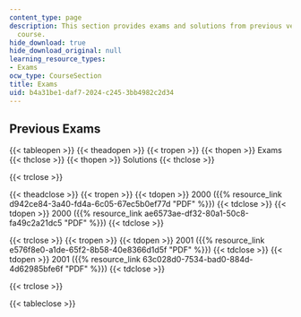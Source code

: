 ```yaml
---
content_type: page
description: This section provides exams and solutions from previous versions of the
  course.
hide_download: true
hide_download_original: null
learning_resource_types:
- Exams
ocw_type: CourseSection
title: Exams
uid: b4a31be1-daf7-2024-c245-3bb4982c2d34
---
```


Previous Exams
--------------

{{< tableopen >}}
{{< theadopen >}}
{{< tropen >}}
{{< thopen >}}
Exams
{{< thclose >}}
{{< thopen >}}
Solutions
{{< thclose >}}

{{< trclose >}}

{{< theadclose >}}
{{< tropen >}}
{{< tdopen >}}
2000 ({{% resource_link d942ce84-3a40-fd4a-6c05-67ec5b0ef77d "PDF" %}})
{{< tdclose >}}
{{< tdopen >}}
2000 ({{% resource_link ae6573ae-df32-80a1-50c8-fa49c2a21dc5 "PDF" %}})
{{< tdclose >}}

{{< trclose >}}
{{< tropen >}}
{{< tdopen >}}
2001 ({{% resource_link e576f8e0-a1de-65f2-8b58-40e8366d1d5f "PDF" %}})
{{< tdclose >}}
{{< tdopen >}}
2001 ({{% resource_link 63c028d0-7534-bad0-884d-4d62985bfe6f "PDF" %}})
{{< tdclose >}}

{{< trclose >}}

{{< tableclose >}}